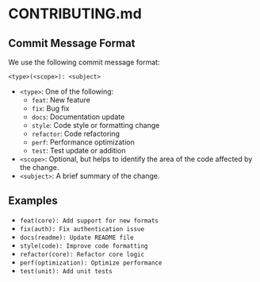 # CONTRIBUTING.md

## Commit Message Format

We use the following commit message format:

`<type>(<scope>): <subject>`

* `<type>`: One of the following:
	+ `feat`: New feature
	+ `fix`: Bug fix
	+ `docs`: Documentation update
	+ `style`: Code style or formatting change
	+ `refactor`: Code refactoring
	+ `perf`: Performance optimization
	+ `test`: Test update or addition
* `<scope>`: Optional, but helps to identify the area of the code affected by the change.
* `<subject>`: A brief summary of the change.

## Examples

* `feat(core): Add support for new formats`
* `fix(auth): Fix authentication issue`
* `docs(readme): Update README file`
* `style(code): Improve code formatting`
* `refactor(core): Refactor core logic`
* `perf(optimization): Optimize performance`
* `test(unit): Add unit tests`